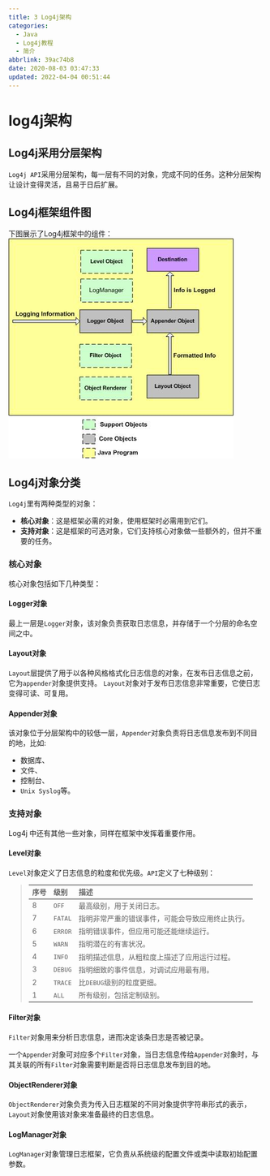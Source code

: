 ```yaml
---
title: 3 Log4j架构
categories: 
  - Java
  - Log4j教程
  - 简介
abbrlink: 39ac74b8
date: 2020-08-03 03:47:33
updated: 2022-04-04 00:51:44
---
```

# log4j架构
## Log4j采用分层架构
`Log4j API`采用分层架构，每一层有不同的对象，完成不同的任务。这种分层架构让设计变得灵活，且易于日后扩展。

## Log4j框架组件图
下图展示了Log4j框架中的组件：
![图片](https://raw.githubusercontent.com/lanlan2017/images/master/blog/programming/java/log4j/Log4jArchitecture/1.jpg)

## Log4j对象分类
`Log4j`里有两种类型的对象：
- **核心对象**：这是框架必需的对象，使用框架时必需用到它们。
- **支持对象**：这是框架的可选对象，它们支持核心对象做一些额外的，但并不重要的任务。

### 核心对象
核心对象包括如下几种类型：

#### Logger对象
最上一层是`Logger`对象，该对象负责获取日志信息，并存储于一个分层的命名空间之中。

#### Layout对象
`Layout`层提供了用于以各种风格格式化日志信息的对象，在发布日志信息之前，它为`appender`对象提供支持。
`Layout`对象对于发布日志信息非常重要，它使日志变得可读、可复用。

#### Appender对象
该对象位于分层架构中的较低一层，`Appender`对象负责将日志信息发布到不同目的地，比如:
- 数据库、
- 文件、
- 控制台、
- `Unix Syslog`等。

### 支持对象
Log4j 中还有其他一些对象，同样在框架中发挥着重要作用。

#### Level对象
`Level`对象定义了日志信息的粒度和优先级。`API`定义了七种级别：

> 
> |序号|级别|描述|
> |:---|:---|:---|
> |8|`OFF`|最高级别，用于关闭日志。|
> |7|`FATAL`|指明非常严重的错误事件，可能会导致应用终止执行。|
> |6|`ERROR`|指明错误事件，但应用可能还能继续运行。|
> |5|`WARN`|指明潜在的有害状况。|
> |4|`INFO`|指明描述信息，从粗粒度上描述了应用运行过程。|
> |3|`DEBUG`|指明细致的事件信息，对调试应用最有用。|
> |2|`TRACE`|比`DEBUG`级别的粒度更细。|
> |1|`ALL`|所有级别，包括定制级别。|


#### Filter对象
`Filter`对象用来分析日志信息，进而决定该条日志是否被记录。

一个`Appender`对象可对应多个`Filter`对象，当日志信息传给`Appender`对象时，与其关联的所有`Filter`对象需要判断是否将日志信息发布到目的地。

#### ObjectRenderer对象
`ObjectRenderer`对象负责为传入日志框架的不同对象提供字符串形式的表示，`Layout`对象使用该对象来准备最终的日志信息。

#### LogManager对象
`LogManager`对象管理日志框架，它负责从系统级的配置文件或类中读取初始配置参数。

<!--
blog/programming/java/log4j/Log4jArchitecture/1.jpg
-->
